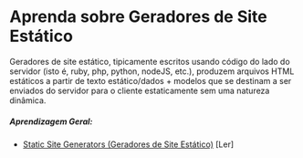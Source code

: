 # Aprenda sobre Geradores de Site Estático

Geradores de site estático, tipicamente escritos usando código do lado do servidor (isto é, ruby, php, python, nodeJS, etc.), produzem arquivos HTML estáticos a partir de texto estático/dados + modelos que se destinam a ser enviados do servidor para o cliente estaticamente sem uma natureza dinâmica.

##### Aprendizagem Geral:

* [Static Site Generators (Geradores de Site Estático)](http://www.oreilly.com/web-platform/free/static-site-generators.csp) [Ler]
